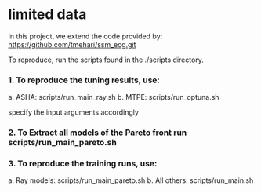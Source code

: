 # limited data

In this project, we extend the code provided by: https://github.com/tmehari/ssm_ecg.git

To reproduce, run the scripts found in the ./scripts directory. 

### 1. To reproduce the tuning results, use: 
   a. ASHA: scripts/run_main_ray.sh
   b. MTPE: scripts/run_optuna.sh

  specify the input arguments accordingly

### 2. To Extract all models of the Pareto front run scripts/run_main_pareto.sh

### 3. To reproduce the training runs, use:
   a. Ray models: scripts/run_main_pareto.sh
   b. All others: scripts/run_main.sh
